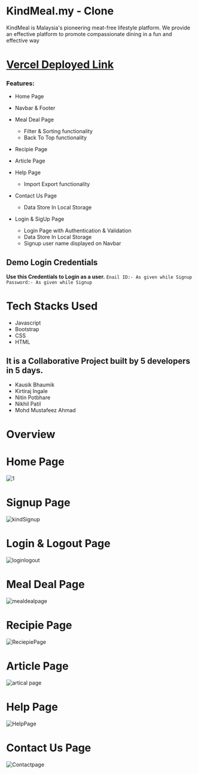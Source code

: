<h1>KindMeal.my - Clone </h1>

KindMeal is Malaysia's pioneering meat-free lifestyle platform. We provide an effective platform to promote compassionate dining in a fun and effective way

# [Vercel Deployed Link](https://arrogant-beef-5673.vercel.app/)

<h3>Features:</h3>

- Home Page
- Navbar & Footer
- Meal Deal Page

  - Filter & Sorting functionality
  - Back To Top functionality
 
- Recipie Page
- Article Page
- Help Page

  - Import Export functionality

- Contact Us Page
  - Data Store In Local Storage
 
- Login & SigUp Page

  - Login Page with Authentication & Validation
  - Data Store In Local Storage
  - Signup user name displayed on Navbar 
 
## Demo Login Credentials

**Use this Credentials to Login as a user.**
 `Enail ID:- As given while Signup`
 `Password:- As given while Signup`
 
# Tech Stacks Used
- Javascript
- Bootstrap
- CSS
- HTML

## It is a Collaborative Project built by 5 developers in 5 days. 
 * Kausik Bhaumik
 * Kirtiraj Ingale
 * Nitin Potbhare
 * Nikhil Patil
 * Mohd Mustafeez Ahmad
 
# Overview

# Home Page

![1](https://user-images.githubusercontent.com/101358022/205262860-0093f49a-6861-48a9-a9fc-2e09d4aa4bbc.png)

# Signup Page
![kindSignup](https://user-images.githubusercontent.com/101358022/215027644-3e4b34ff-5f45-4dff-85c8-ec1e13aeff4f.png)

# Login & Logout Page
![loginlogout](https://user-images.githubusercontent.com/101358022/215027526-4bdf9c5b-a3d7-45a7-8c0a-44237d63fdb1.png)

# Meal Deal Page
![mealdealpage](https://user-images.githubusercontent.com/101358022/215025648-06facdb5-48dc-4158-9e44-9127cf0b5e89.png)

# Recipie Page
![ReciepiePage](https://user-images.githubusercontent.com/101358022/215025674-d1368d2d-4ab2-4ac8-bd3e-221cec48b5bd.png)

# Article Page
![artical page](https://user-images.githubusercontent.com/101358022/215025694-b1f4cd3e-e126-4b21-9443-0f6678bc03eb.png)

# Help Page
![HelpPage](https://user-images.githubusercontent.com/101358022/215025709-0ad0cf3d-1357-445e-8ac7-ab0a884c64f0.png)

# Contact Us Page
![Contactpage](https://user-images.githubusercontent.com/101358022/215025847-f1184331-82ab-4e1f-ba31-124c3ae40728.png)




